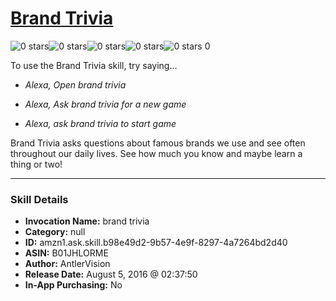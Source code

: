 # [Brand Trivia](http://alexa.amazon.com/#skills/amzn1.ask.skill.b98e49d2-9b57-4e9f-8297-4a7264bd2d40)
![0 stars](../../images/ic_star_border_black_18dp_1x.png)![0 stars](../../images/ic_star_border_black_18dp_1x.png)![0 stars](../../images/ic_star_border_black_18dp_1x.png)![0 stars](../../images/ic_star_border_black_18dp_1x.png)![0 stars](../../images/ic_star_border_black_18dp_1x.png) 0

To use the Brand Trivia skill, try saying...

* *Alexa, Open brand trivia*

* *Alexa, Ask brand trivia for a new game*

* *Alexa, ask brand trivia to start game*

Brand Trivia asks questions about famous brands we use and see often throughout our daily lives. See how much you know and maybe learn a thing or two!

***

### Skill Details

* **Invocation Name:** brand trivia
* **Category:** null
* **ID:** amzn1.ask.skill.b98e49d2-9b57-4e9f-8297-4a7264bd2d40
* **ASIN:** B01JHLORME
* **Author:** AntlerVision
* **Release Date:** August 5, 2016 @ 02:37:50
* **In-App Purchasing:** No

